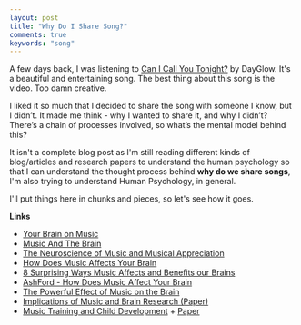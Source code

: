 ```yaml
---
layout: post
title: "Why Do I Share Song?"
comments: true
keywords: "song"
---
```


A few days back, I was listening to [Can I Call You Tonight?](https://www.youtube.com/watch?v=hh1WeQxfCX0) by DayGlow. It's a beautiful and entertaining song. The best thing about this song is the video. Too damn creative.

I liked it so much that I decided to share the song with someone I know, but I didn’t. It made me think - why I wanted to share it, and why I didn’t? There’s a chain of processes involved, so what’s the mental model behind this?

It isn't a complete blog post as I'm still reading different kinds of blog/articles and research papers to understand the human psychology so that I can understand the thought process behind __why do we share songs__, I'm also trying to understand Human Psychology, in general. 

I'll put things here in chunks and pieces, so let's see how it goes.

__Links__

- [Your Brain on Music](https://www.ucf.edu/pegasus/your-brain-on-music/)
- [Music And The Brain](https://www.scientificamerican.com/article/music-and-the-brain-2006-09/)
- [The Neuroscience of Music and Musical Appreciation](https://www.ncbi.nlm.nih.gov/pmc/articles/PMC5618809/)
- [How Does Music Affects Your Brain](https://www.wired.com/story/tech-effects-how-does-music-affect-your-brain/)
- [8 Surprising Ways Music Affects and Benefits our Brains](https://buffer.com/resources/music-and-the-brain)
- [AshFord - How Does Music Affect Your Brain](https://www.ashford.edu/online-degrees/student-lifestyle/how-does-music-affect-your-brain)
- [The Powerful Effect of Music on the Brain](https://www.thetabernaclechoir.org/articles/the-powerful-effect-of-music-on-the-brain.html)
- [Implications of Music and Brain Research (Paper)](https://www.researchgate.net/publication/249814667_Implications_of_Music_and_Brain_Research)
- [Music Training and Child Development](https://nyaspubs.onlinelibrary.wiley.com/doi/abs/10.1111/nyas.13606) + [Paper](https://sci-hub.tw/10.1111/nyas.13606)